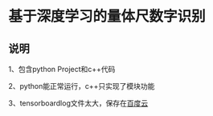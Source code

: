 # 基于深度学习的量体尺数字识别 #
## 说明 ##
1、包含python Project和c++代码

2、python能正常运行，c++只实现了模块功能

3、tensorboardlog文件太大，保存在[百度云](http://)